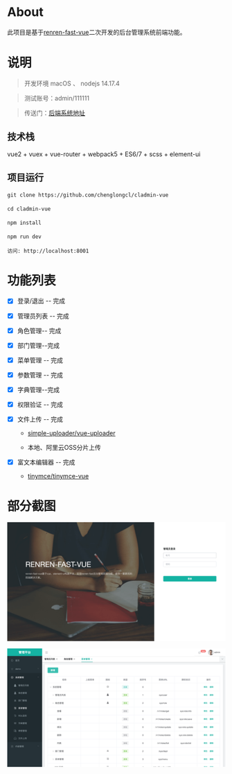 # About

此项目是基于[renren-fast-vue](https://github.com/renrenio/renren-fast-vue)二次开发的后台管理系统前端功能。

# 说明

> 开发环境 macOS 、 nodejs 14.17.4

> 测试账号：admin/111111

> 传送门：[后端系统地址](https://github.com/chenglongcl/cladmin)

## 技术栈

vue2 + vuex + vue-router + webpack5 + ES6/7 + scss + element-ui

## 项目运行

```
git clone https://github.com/chenglongcl/cladmin-vue

cd cladmin-vue 

npm install

npm run dev

访问: http://localhost:8001
```

# 功能列表

- [x] 登录/退出 -- 完成
- [x] 管理员列表 -- 完成
- [x] 角色管理-- 完成
- [x] 部门管理--完成
- [x] 菜单管理 -- 完成
- [x] 参数管理 -- 完成
- [x] 字典管理--完成
- [x] 权限验证 -- 完成
- [x] 文件上传 -- 完成
  - [simple-uploader/vue-uploader](https://github.com/simple-uploader/vue-uploader)
    
  - 本地、阿里云OSS分片上传
    
- [x] 富文本编辑器 -- 完成
  - [tinymce/tinymce-vue](https://github.com/tinymce/tinymce-vue)
    

# 部分截图

![](https://raw.githubusercontent.com/chenglongcl/cladmin-vue/master/demo-screenshot/01.png)

![](https://raw.githubusercontent.com/chenglongcl/cladmin-vue/master/demo-screenshot/02.png)